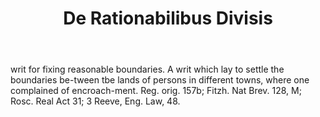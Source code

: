 ---
title: De Rationabilibus Divisis
letter: D
permalink: "/definitions/bld-de-rationabilibus-divisis.html"
body: writ for fixing reasonable boundaries. A writ which lay to settle the boundaries
  be-tween tbe lands of persons in different towns, where one complained of encroach-ment.
  Reg. orig. 157b; Fitzh. Nat Brev. 128, M; Rosc. Real Act 31; 3 Reeve, Eng. Law,
  48.
published_at: '2018-07-07'
source: Black's Law Dictionary 2nd Ed (1910)
layout: post
---